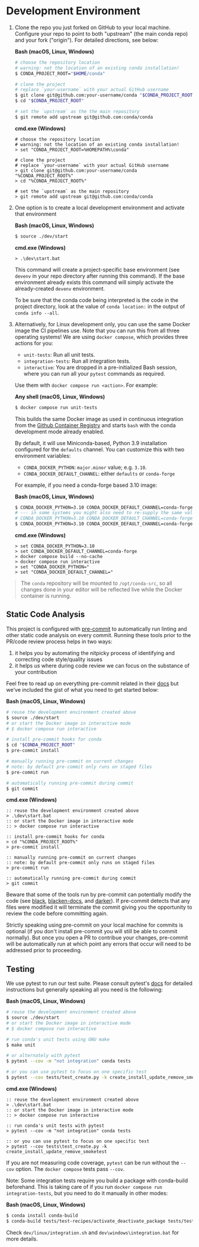 # Development Environment

1. Clone the repo you just forked on GitHub to your local machine. Configure
   your repo to point to both "upstream" (the main conda repo) and your fork
   ("origin"). For detailed directions, see below:

   **Bash (macOS, Linux, Windows)**

   ```bash
   # choose the repository location
   # warning: not the location of an existing conda installation!
   $ CONDA_PROJECT_ROOT="$HOME/conda"

   # clone the project
   # replace `your-username` with your actual GitHub username
   $ git clone git@github.com:your-username/conda "$CONDA_PROJECT_ROOT"
   $ cd "$CONDA_PROJECT_ROOT"

   # set the `upstream` as the the main repository
   $ git remote add upstream git@github.com:conda/conda
   ```

   **cmd.exe (Windows)**

   ```batch
   # choose the repository location
   # warning: not the location of an existing conda installation!
   > set "CONDA_PROJECT_ROOT=%HOMEPATH%\conda"

   # clone the project
   # replace `your-username` with your actual GitHub username
   > git clone git@github.com:your-username/conda "%CONDA_PROJECT_ROOT%"
   > cd "%CONDA_PROJECT_ROOT%"

   # set the `upstream` as the main repository
   > git remote add upstream git@github.com:conda/conda
   ```

2. One option is to create a local development environment and activate that environment

   **Bash (macOS, Linux, Windows)**

   ```bash
   $ source ./dev/start
   ```

   **cmd.exe (Windows)**

   ```batch
   > .\dev\start.bat
   ```

   This command will create a project-specific base environment (see `devenv`
   in your repo directory after running this command). If the base environment
   already exists this command will simply activate the already-created
   `devenv` environment.

   To be sure that the conda code being interpreted is the code in the project
   directory, look at the value of `conda location:` in the output of
   `conda info --all`.

3. Alternatively, for Linux development only, you can use the same Docker
   image the CI pipelines use. Note that you can run this from all three
   operating systems! We are using `docker compose`, which provides three
   actions for you:

   - `unit-tests`: Run all unit tests.
   - `integration-tests`: Run all integration tests.
   - `interactive`: You are dropped in a pre-initialized Bash session,
     where you can run all your `pytest` commands as required.

   Use them with `docker compose run <action>`. For example:


   **Any shell (macOS, Linux, Windows)**

   ```bash
   $ docker compose run unit-tests
   ```

   This builds the same Docker image as used in continuous
   integration from the [Github Container Registry](https://github.com/conda/conda/pkgs/container/conda-ci)
   and starts `bash` with the conda development mode already enabled.

   By default, it will use Miniconda-based, Python 3.9 installation configured for
   the `defaults` channel. You can customize this with two environment variables:

   - `CONDA_DOCKER_PYTHON`: `major.minor` value; e.g. `3.10`.
   - `CONDA_DOCKER_DEFAULT_CHANNEL`: either `defaults` or `conda-forge`

   For example, if you need a conda-forge based 3.10 image:

   **Bash (macOS, Linux, Windows)**

   ```bash
   $ CONDA_DOCKER_PYTHON=3.10 CONDA_DOCKER_DEFAULT_CHANNEL=conda-forge docker compose build --no-cache
   # --- in some systems you might also need to re-supply the same values as CLI flags:
   # CONDA_DOCKER_PYTHON=3.10 CONDA_DOCKER_DEFAULT_CHANNEL=conda-forge docker compose build --no-cache --build-arg python_version=3.10 --build-arg default_channel=conda-forge
   $ CONDA_DOCKER_PYTHON=3.10 CONDA_DOCKER_DEFAULT_CHANNEL=conda-forge docker compose run interactive
   ```

   **cmd.exe (Windows)**

   ```batch
   > set CONDA_DOCKER_PYTHON=3.10
   > set CONDA_DOCKER_DEFAULT_CHANNEL=conda-forge
   > docker compose build --no-cache
   > docker compose run interactive
   > set "CONDA_DOCKER_PYTHON="
   > set "CONDA_DOCKER_DEFAULT_CHANNEL="
   ```

>  The `conda` repository will be mounted to `/opt/conda-src`, so all changes
   done in your editor will be reflected live while the Docker container is
   running.

## Static Code Analysis

This project is configured with [pre-commit](https://pre-commit.com/) to
automatically run linting and other static code analysis on every commit.
Running these tools prior to the PR/code review process helps in two ways:

1. it helps *you* by automating the nitpicky process of identifying and
   correcting code style/quality issues
2. it helps *us* where during code review we can focus on the substance of
   your contribution

Feel free to read up on everything pre-commit related in their
[docs](https://pre-commit.com/#quick-start) but we've included the gist of
what you need to get started below:

**Bash (macOS, Linux, Windows)**

```bash
# reuse the development environment created above
$ source ./dev/start
# or start the Docker image in interactive mode
# $ docker compose run interactive

# install pre-commit hooks for conda
$ cd "$CONDA_PROJECT_ROOT"
$ pre-commit install

# manually running pre-commit on current changes
# note: by default pre-commit only runs on staged files
$ pre-commit run

# automatically running pre-commit during commit
$ git commit
```

**cmd.exe (Windows)**

```batch
:: reuse the development environment created above
> .\dev\start.bat
:: or start the Docker image in interactive mode
:: > docker compose run interactive

:: install pre-commit hooks for conda
> cd "%CONDA_PROJECT_ROOT%"
> pre-commit install

:: manually running pre-commit on current changes
:: note: by default pre-commit only runs on staged files
> pre-commit run

:: automatically running pre-commit during commit
> git commit
```

Beware that some of the tools run by pre-commit can potentially modify the
code (see [black](https://github.com/psf/black),
[blacken-docs](https://github.com/asottile/blacken-docs), and
[darker](https://github.com/akaihola/darker)). If pre-commit detects that any
files were modified it will terminate the commit giving you the opportunity to
review the code before committing again.

Strictly speaking using pre-commit on your local machine for commits is
optional (if you don't install pre-commit you will still be able to commit
normally). But once you open a PR to contribue your changes, pre-commit will
be automatically run at which point any errors that occur will need to be
addressed prior to proceeding.

## Testing

We use pytest to run our test suite. Please consult pytest's
[docs](https://docs.pytest.org/en/6.2.x/usage.html) for detailed instructions
but generally speaking all you need is the following:

**Bash (macOS, Linux, Windows)**

```bash
# reuse the development environment created above
$ source ./dev/start
# or start the Docker image in interactive mode
# $ docker compose run interactive

# run conda's unit tests using GNU make
$ make unit

# or alternately with pytest
$ pytest --cov -m "not integration" conda tests

# or you can use pytest to focus on one specific test
$ pytest --cov tests/test_create.py -k create_install_update_remove_smoketest
```

**cmd.exe (Windows)**

```batch
:: reuse the development environment created above
> .\dev\start.bat
:: or start the Docker image in interactive mode
:: > docker compose run interactive

:: run conda's unit tests with pytest
> pytest --cov -m "not integration" conda tests

:: or you can use pytest to focus on one specific test
> pytest --cov tests\test_create.py -k create_install_update_remove_smoketest
```

If you are not measuring code coverage, `pytest` can be run without the `--cov`
option. The `docker compose` tests pass `--cov`.

Note: Some integration tests require you build a package with conda-build beforehand.
This is taking care of if you run `docker compose run integration-tests`, but you need
to do it manually in other modes:

**Bash (macOS, Linux, Windows)**

```bash
$ conda install conda-build
$ conda-build tests/test-recipes/activate_deactivate_package tests/test-recipes/pre_link_messages_package

```

Check `dev/linux/integration.sh` and `dev\windows\integration.bat` for more details.
